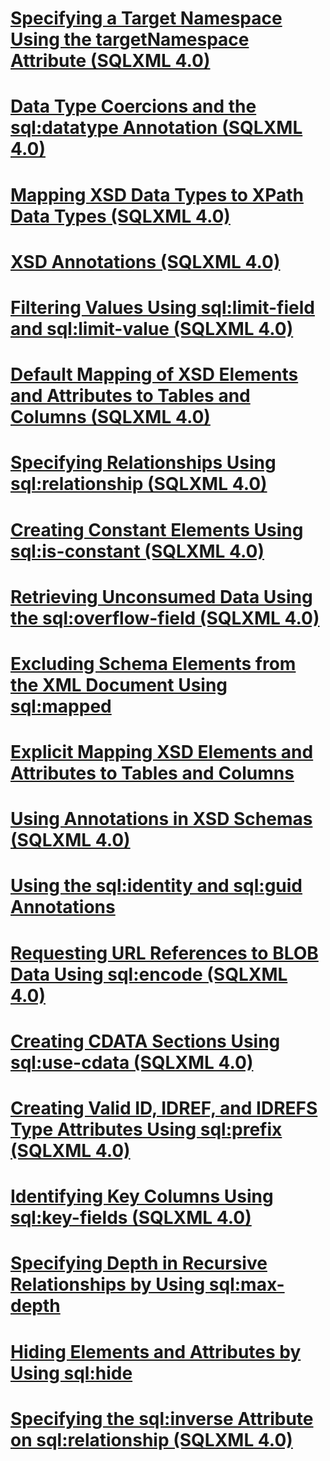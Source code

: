 # [Specifying a Target Namespace Using the targetNamespace Attribute (SQLXML 4.0)](specifying-a-target-namespace-using-the-targetnamespace-attribute-sqlxml-4-0.md)
# [Data Type Coercions and the sql:datatype Annotation (SQLXML 4.0)](data-type-coercions-and-the-sql-datatype-annotation-sqlxml-4-0.md)
# [Mapping XSD Data Types to XPath Data Types (SQLXML 4.0)](mapping-xsd-data-types-to-xpath-data-types-sqlxml-4-0.md)
# [XSD Annotations (SQLXML 4.0)](xsd-annotations-sqlxml-4-0.md)
# [Filtering Values Using sql:limit-field and sql:limit-value (SQLXML 4.0)](filtering-values-using-sql-limit-field-and-sql-limit-value-sqlxml-4-0.md)
# [Default Mapping of XSD Elements and Attributes to Tables and Columns (SQLXML 4.0)](default-mapping-of-xsd-elements-and-attributes-to-tables-and-columns-sqlxml-4-0.md)
# [Specifying Relationships Using sql:relationship (SQLXML 4.0)](specifying-relationships-using-sql-relationship-sqlxml-4-0.md)
# [Creating Constant Elements Using sql:is-constant (SQLXML 4.0)](creating-constant-elements-using-sql-is-constant-sqlxml-4-0.md)
# [Retrieving Unconsumed Data Using the sql:overflow-field (SQLXML 4.0)](retrieving-unconsumed-data-using-the-sql-overflow-field-sqlxml-4-0.md)
# [Excluding Schema Elements from the XML Document Using sql:mapped](excluding-schema-elements-from-the-xml-document-using-sql-mapped.md)
# [Explicit Mapping XSD Elements and Attributes to Tables and Columns](explicit-mapping-xsd-elements-and-attributes-to-tables-and-columns.md)
# [Using Annotations in XSD Schemas (SQLXML 4.0)](using-annotations-in-xsd-schemas-sqlxml-4-0.md)
# [Using the sql:identity and sql:guid Annotations](using-the-sql-identity-and-sql-guid-annotations.md)
# [Requesting URL References to BLOB Data Using sql:encode (SQLXML 4.0)](requesting-url-references-to-blob-data-using-sql-encode-sqlxml-4-0.md)
# [Creating CDATA Sections Using sql:use-cdata (SQLXML 4.0)](creating-cdata-sections-using-sql-use-cdata-sqlxml-4-0.md)
# [Creating Valid ID, IDREF, and IDREFS Type Attributes Using sql:prefix (SQLXML 4.0)](creating-valid-id-idref-and-idrefs-type-attributes-using-sql-prefix-sqlxml-4-0.md)
# [Identifying Key Columns Using sql:key-fields (SQLXML 4.0)](identifying-key-columns-using-sql-key-fields-sqlxml-4-0.md)
# [Specifying Depth in Recursive Relationships by Using sql:max-depth](specifying-depth-in-recursive-relationships-by-using-sql-max-depth.md)
# [Hiding Elements and Attributes by Using sql:hide](hiding-elements-and-attributes-by-using-sql-hide.md)
# [Specifying the sql:inverse Attribute on sql:relationship (SQLXML 4.0)](specifying-the-sql-inverse-attribute-on-sql-relationship-sqlxml-4-0.md)
